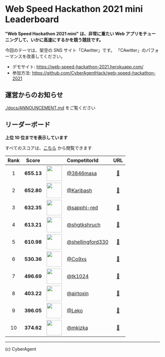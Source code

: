 # Web Speed Hackathon 2021 mini Leaderboard

**"Web Speed Hackathon 2021 mini" は、非常に重たい Web アプリをチューニングして、いかに高速にするかを競う競技です。**

今回のテーマは、架空の SNS サイト「CAwitter」です。
「CAwitter」のパフォーマンスを改善してください。

- デモサイト: https://web-speed-hackathon-2021.herokuapp.com/
- 参加方法: https://github.com/CyberAgentHack/web-speed-hackathon-2021

## 運営からのお知らせ

[./docs/ANNOUNCEMENT.md](./docs/ANNOUNCEMENT.md) をご覧ください

## リーダーボード

**上位 10 位までを表示しています**

すべてのスコアは、[こちら](./score.csv) から閲覧できます

<!-- leaderboard:start -->

|Rank|Score||CompetitorId|URL|
|:--:|:--:|:--:|:--|:--:|
|1|**655.13**|<img alt="" width="50" height="50" src="https://github.com/3846masa.png?size=100"/>|[@3846masa](https://github.com/3846masa)|[:link:](https://sandbox-wsh-2021.an.r.appspot.com/)|
|2|**652.80**|<img alt="" width="50" height="50" src="https://github.com/Karibash.png?size=100"/>|[@Karibash](https://github.com/Karibash)|[:link:](https://cah-web-speed-hackathon-2021.herokuapp.com/)|
|3|**632.35**|<img alt="" width="50" height="50" src="https://github.com/sapphi-red.png?size=100"/>|[@sapphi-red](https://github.com/sapphi-red)|[:link:](https://web-speed-hackathon-online-2021-mini.sapphi.red/)|
|4|**613.21**|<img alt="" width="50" height="50" src="https://github.com/shgtkshruch.png?size=100"/>|[@shgtkshruch](https://github.com/shgtkshruch)|[:link:](https://ca-web-speed-hackathon-2021.herokuapp.com/)|
|5|**610.98**|<img alt="" width="50" height="50" src="https://github.com/shellingford330.png?size=100"/>|[@shellingford330](https://github.com/shellingford330)|[:link:](https://ca-writter.herokuapp.com/)|
|6|**530.36**|<img alt="" width="50" height="50" src="https://github.com/Co9xs.png?size=100"/>|[@Co9xs](https://github.com/Co9xs)|[:link:](https://web-speed-hackathon-2021-co9xs.herokuapp.com/)|
|7|**496.69**|<img alt="" width="50" height="50" src="https://github.com/tk1024.png?size=100"/>|[@tk1024](https://github.com/tk1024)|[:link:](https://wsh-2021-tk1024.herokuapp.com/)|
|8|**403.22**|<img alt="" width="50" height="50" src="https://github.com/airtoxin.png?size=100"/>|[@airtoxin](https://github.com/airtoxin)|[:link:](https://web-speed-hackathon-2021-atx.herokuapp.com/)|
|9|**396.05**|<img alt="" width="50" height="50" src="https://github.com/Leko.png?size=100"/>|[@Leko](https://github.com/Leko)|[:link:](https://leko-web-speed-hackathon-2021.herokuapp.com/)|
|10|**374.62**|<img alt="" width="50" height="50" src="https://github.com/mkizka.png?size=100"/>|[@mkizka](https://github.com/mkizka)|[:link:](https://floating-dusk-76675.herokuapp.com/)|

<!-- leaderboard:end -->

---

(c) CyberAgent
